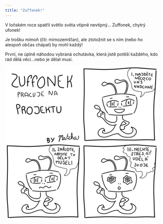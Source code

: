 ```yaml
---
title: "Zuffonek!"
---
```

V loňském roce spatřil světlo světa vtipně nevtipný... Zuffonek, chytrý ufonek!

Je trošku mimoň (čti: mimozemšťan), ale ztotožnit se s ním (nebo ho alespoň občas chápat) by mohl každý!

První, ne úplně náhodou vybraná ochutávka, která jistě potěší každého, kdo rád dělá věci...nebo je dělat musí.

![z_projekt](/assets/img/z_01.png)

